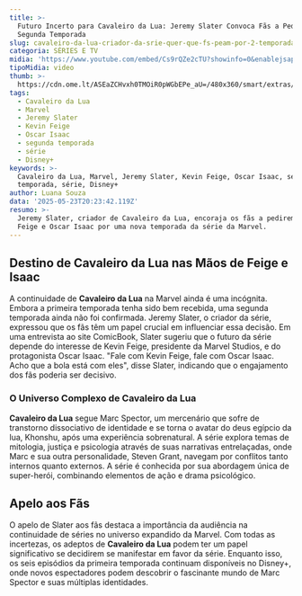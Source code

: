 ```yaml
---
title: >-
  Futuro Incerto para Cavaleiro da Lua: Jeremy Slater Convoca Fãs a Pedirem
  Segunda Temporada
slug: cavaleiro-da-lua-criador-da-srie-quer-que-fs-peam-por-2-temporada
categoria: SÉRIES E TV
midia: 'https://www.youtube.com/embed/Cs9rQZe2cTU?showinfo=0&enablejsapi=1'
tipoMidia: video
thumb: >-
  https://cdn.ome.lt/ASEaZCHvxh0TMOiR0pWGbEPe_aU=/480x360/smart/extras/conteudos/Captura_de_tela_2025-05-23_163231.png
tags:
  - Cavaleiro da Lua
  - Marvel
  - Jeremy Slater
  - Kevin Feige
  - Oscar Isaac
  - segunda temporada
  - série
  - Disney+
keywords: >-
  Cavaleiro da Lua, Marvel, Jeremy Slater, Kevin Feige, Oscar Isaac, segunda
  temporada, série, Disney+
author: Luana Souza
data: '2025-05-23T20:23:42.119Z'
resumo: >-
  Jeremy Slater, criador de Cavaleiro da Lua, encoraja os fãs a pedirem a Kevin
  Feige e Oscar Isaac por uma nova temporada da série da Marvel.
---
```


## Destino de Cavaleiro da Lua nas Mãos de Feige e Isaac

A continuidade de **Cavaleiro da Lua** na Marvel ainda é uma incógnita. Embora a primeira temporada tenha sido bem recebida, uma segunda temporada ainda não foi confirmada. Jeremy Slater, o criador da série, expressou que os fãs têm um papel crucial em influenciar essa decisão. Em uma entrevista ao site ComicBook, Slater sugeriu que o futuro da série depende do interesse de Kevin Feige, presidente da Marvel Studios, e do protagonista Oscar Isaac. "Fale com Kevin Feige, fale com Oscar Isaac. Acho que a bola está com eles", disse Slater, indicando que o engajamento dos fãs poderia ser decisivo.

### O Universo Complexo de Cavaleiro da Lua

**Cavaleiro da Lua** segue Marc Spector, um mercenário que sofre de transtorno dissociativo de identidade e se torna o avatar do deus egípcio da lua, Khonshu, após uma experiência sobrenatural. A série explora temas de mitologia, justiça e psicologia através de suas narrativas entrelaçadas, onde Marc e sua outra personalidade, Steven Grant, navegam por conflitos tanto internos quanto externos. A série é conhecida por sua abordagem única de super-herói, combinando elementos de ação e drama psicológico.

## Apelo aos Fãs

O apelo de Slater aos fãs destaca a importância da audiência na continuidade de séries no universo expandido da Marvel. Com todas as incertezas, os adeptos de **Cavaleiro da Lua** podem ter um papel significativo se decidirem se manifestar em favor da série. Enquanto isso, os seis episódios da primeira temporada continuam disponíveis no Disney+, onde novos espectadores podem descobrir o fascinante mundo de Marc Spector e suas múltiplas identidades.

